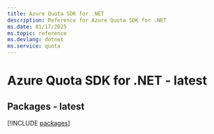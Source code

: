 ```yaml
---
title: Azure Quota SDK for .NET
description: Reference for Azure Quota SDK for .NET
ms.date: 01/17/2025
ms.topic: reference
ms.devlang: dotnet
ms.service: quota
---
```

# Azure Quota SDK for .NET - latest
## Packages - latest
[!INCLUDE [packages](quota-index.md)]